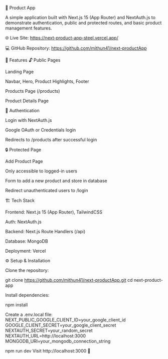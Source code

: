 📘 Product App

A simple application built with Next.js 15 (App Router) and NextAuth.js to demonstrate authentication, public and protected routes, and basic product management features.

🌐 Live Site: https://next-product-app-steel.vercel.app/

💻 GitHub Repository: https://github.com/mithun41/next-productApp

🚀 Features
🔓 Public Pages

Landing Page

Navbar, Hero, Product Highlights, Footer

Products Page (/products)

Product Details Page

🔐 Authentication

Login with NextAuth.js

Google OAuth or Credentials login

Redirects to /products after successful login

🔒 Protected Page

Add Product Page

Only accessible to logged-in users

Form to add a new product and store in database

Redirect unauthenticated users to /login

🏗️ Tech Stack

Frontend: Next.js 15 (App Router), TailwindCSS

Auth: NextAuth.js

Backend: Next.js Route Handlers (/api)

Database: MongoDB

Deployment: Vercel

⚙️ Setup & Installation

Clone the repository:

git clone https://github.com/mithun41/next-productApp.git
cd next-product-app

Install dependencies:

npm install

Create a .env.local file:
NEXT_PUBLIC_GOOGLE_CLIENT_ID=your_google_client_id
GOOGLE_CLIENT_SECRET=your_google_client_secret
NEXTAUTH_SECRET=your_random_secret
NEXTAUTH_URL=http://localhost:3000
MONGODB_URI=your_mongodb_connection_string

npm run dev
Visit http://localhost:3000 🚀

